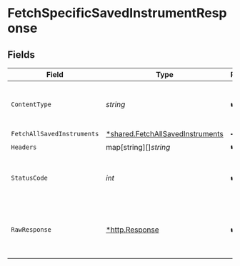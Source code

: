 # FetchSpecificSavedInstrumentResponse


## Fields

| Field                                                                                      | Type                                                                                       | Required                                                                                   | Description                                                                                |
| ------------------------------------------------------------------------------------------ | ------------------------------------------------------------------------------------------ | ------------------------------------------------------------------------------------------ | ------------------------------------------------------------------------------------------ |
| `ContentType`                                                                              | *string*                                                                                   | :heavy_check_mark:                                                                         | HTTP response content type for this operation                                              |
| `FetchAllSavedInstruments`                                                                 | [*shared.FetchAllSavedInstruments](../../../pkg/models/shared/fetchallsavedinstruments.md) | :heavy_minus_sign:                                                                         | OK                                                                                         |
| `Headers`                                                                                  | map[string][]*string*                                                                      | :heavy_check_mark:                                                                         | N/A                                                                                        |
| `StatusCode`                                                                               | *int*                                                                                      | :heavy_check_mark:                                                                         | HTTP response status code for this operation                                               |
| `RawResponse`                                                                              | [*http.Response](https://pkg.go.dev/net/http#Response)                                     | :heavy_check_mark:                                                                         | Raw HTTP response; suitable for custom response parsing                                    |
